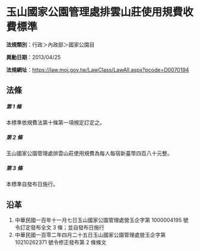 # 玉山國家公園管理處排雲山莊使用規費收費標準

**法規類別**：行政＞內政部＞國家公園目

**異動日期**：2013/04/25  

**法規網址**：https://law.moj.gov.tw/LawClass/LawAll.aspx?pcode=D0070194





## 法條
##### 第 1 條
本標準依規費法第十條第一項規定訂定之。

##### 第 2 條
玉山國家公園管理處排雲山莊使用規費為每人每宿新臺幣四百八十元整。

##### 第 3 條
本標準自發布日施行。

## 沿革
1. 中華民國一百年十一月七日玉山國家公園管理處營玉企字第 1000004195 號令訂定發布全文 3  條；並自發布日施行
1. 中華民國一百零二年四月二十五日玉山國家公園管理處營玉企字第 10210262371  號令修正發布第 2  條條文
